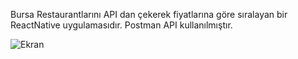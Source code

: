 Bursa Restaurantlarını API dan çekerek fiyatlarına göre sıralayan bir ReactNative uygulamasıdır.
Postman API kullanılmıştır.

![Ekran](https://github.com/bcerenh/BursaRestaurantsAPI/assets/148719590/a383230b-34ed-4511-a946-57a97c1c7bae)


